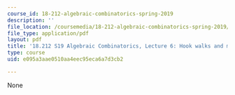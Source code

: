 ```yaml
---
course_id: 18-212-algebraic-combinatorics-spring-2019
description: ''
file_location: /coursemedia/18-212-algebraic-combinatorics-spring-2019/e095a3aae0510aa4eec95eca6a7d3cb2_MIT18_212S19_lec6.pdf
file_type: application/pdf
layout: pdf
title: '18.212 S19 Algebraic Combinatorics, Lecture 6: Hook walks and more'
type: course
uid: e095a3aae0510aa4eec95eca6a7d3cb2

---
```

None